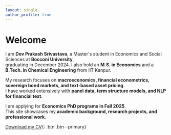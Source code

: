 ```yaml
---
layout: single
author_profile: true
---
```


# Welcome

I am **Dev Prakash Srivastava**, a Master's student in Economics and Social Sciences at **Bocconi University**,  
graduating in December 2024. I also hold an **M.S. in Economics** and a **B.Tech. in Chemical Engineering** from IIT Kanpur.

My research focuses on **macroeconomics, financial econometrics, sovereign bond markets, and text-based asset pricing**.  
I have worked extensively with **panel data, term structure models, and NLP for financial text**.

I am applying for **Economics PhD programs in Fall 2025**.  
This site showcases my **academic background, research projects, and professional work**.

[Download my CV](assets/Dev_Srivastava_CV.pdf){: .btn .btn--primary}
